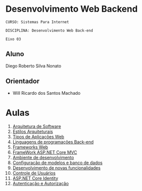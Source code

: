  # Desenvolvimento Web Backend

`CURSO: Sistemas Para Internet`

`DISCIPLINA: Desenvolvimento Web Back-end`

`Eixo 03`

## Aluno
Diego Roberto Silva Nonato


## Orientador

* Will Ricardo dos Santos Machado

# Aulas

<ol>
<li><a href="docs/01-Arquitetura de Software.md"> Arquitetura de Software</a></li>
<li><a href="docs/02-Estilos Arquiteturais.md"> Estilos Arquiteturais</a></li> 
<li><a href="docs/03-Tipos de Aplicacoes Web.md"> Tipos de Aplicações Web</a></li> 
<li><a href="docs/04-Linguagens de programacoes Back-end.md"> Linguagens de programações Back-end</a></li> 
<li><a href="docs/05-Frameworks Web.md"> Frameworks Web</a></li> 
<li><a href="docs/06-FrameWork ASP.NET Core MVC.md"> FrameWork ASP.NET Core MVC</a></li> 
<li><a href="docs/07-Ambiente de desenvolvimento.md"> Ambiente de desenvolvimento</a></li> 
<li><a href="docs/08-Configuracao de modelos e banco de dados.md"> Configuracão de modelos e banco de dados</a></li> 
<li><a href="docs/09-Desenvolvimento de novas funcionalidades.md">Desenvolvimento de novas funcionalidades</a></li> 
<li><a href="docs/10-Controle de Usuarios.md">Controle de Usuários</a></li> 
<li><a href="docs/11-ASP.NET Core Identity.md">ASP.NET Core Identity</a></li> 
<li><a href="docs/12-Autenticacao e Autorizacao.md">Autenticação e Autorização</a></li> 

</ol>

